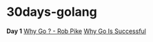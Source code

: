 # 30days-golang
**Day 1**
 [Why Go ? - Rob Pike](https://www.youtube.com/watch?v=FTl0tl9BGdc)
 [Why Go Is Successful](https://www.youtube.com/watch?v=k9Zbuuo51go)
